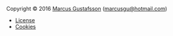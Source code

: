 Copyright &copy; 2016 [Marcus Gustafsson]() (marcusgu@hotmail.com)

<!-- * [License](license)
* [Cookies](cookies) -->

<ul class="footy">
<li class="footy-item1"><a href="license">License</a></li>
<li><a href="cookies">Cookies</a></li>
</ul>
